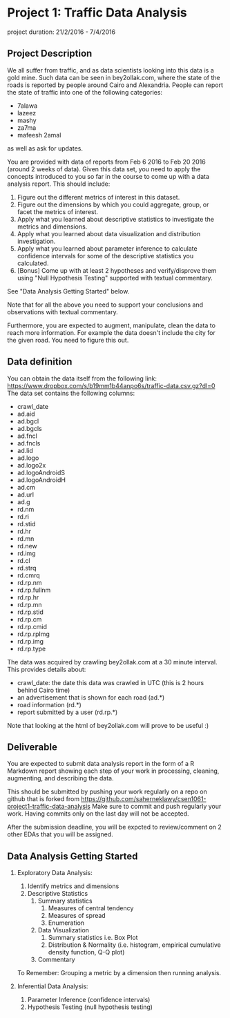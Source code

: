 # Project 1: Traffic Data Analysis
project duration: 21/2/2016 - 7/4/2016

## Project Description

We all suffer from traffic, and as data scientists looking into this data is a gold mine.
Such data can be seen in bey2ollak.com, where the state of the roads is reported by people around Cairo and Alexandria.
People can report the state of traffic into one of the following categories:

- 7alawa
- lazeez
- mashy
- za7ma
- mafeesh 2amal

as well as ask for updates.

You are provided with data of reports from Feb 6 2016 to Feb 20 2016 (around 2 weeks of data).
Given this data set, you need to apply the concepts introduced to you so far in the course to come up with a data analysis report. This should include:

1. Figure out the different metrics of interest in this dataset.
2. Figure out the dimensions by which you could aggregate, group, or facet the metrics of interest.
3. Apply what you learned about descriptive statistics to investigate the metrics and dimensions.
4. Apply what you learned about data visualization and distribution investigation.
5. Apply what you learned about parameter inference to calculate confidence intervals for some of the descriptive statistics you calculated.
6. [Bonus] Come up with at least 2 hypotheses and verify/disprove them using "Null Hypothesis Testing" supported with textual commentary.

See "Data Analysis Getting Started" below.

Note that for all the above you need to support your conclusions and observations with textual commentary.

Furthermore, you are expected to augment, manipulate, clean the data to reach more information. For example the data doesn't include the city for the given road. You need to figure this out.


## Data definition

You can obtain the data itself from the following link: https://www.dropbox.com/s/b19mm1b44anpo6s/traffic-data.csv.gz?dl=0
The data set contains the following columns:

* crawl_date
* ad.aid
* ad.bgcl
* ad.bgcls
* ad.fncl
* ad.fncls
* ad.lid
* ad.logo
* ad.logo2x
* ad.logoAndroidS
* ad.logoAndroidH
* ad.cm
* ad.url
* ad.g
* rd.nm
* rd.ri
* rd.stid
* rd.hr
* rd.mn
* rd.new
* rd.img
* rd.cl
* rd.strq
* rd.cmrq
* rd.rp.nm
* rd.rp.fullnm
* rd.rp.hr
* rd.rp.mn
* rd.rp.stid
* rd.rp.cm
* rd.rp.cmid
* rd.rp.rpImg
* rd.rp.img
* rd.rp.type


The data was acquired by crawling bey2ollak.com at a 30 minute interval. This provides details about:
 
* crawl_date: the date this data was crawled in UTC (this is 2 hours behind Cairo time)
* an advertisement that is shown for each road (ad.*)
* road information (rd.*)
* report submitted by a user (rd.rp.*)

Note that looking at the html of bey2ollak.com will prove to be useful :)


## Deliverable

You are expected to submit data analysis report in the form of a R Markdown report showing each step of your work in processing, cleaning, augmenting, and describing the data.

This should be submitted by pushing your work regularly on a repo on github that is forked from https://github.com/saherneklawy/csen1061-project1-traffic-data-analysis
Make sure to commit and push regularly your work. Having commits only on the last day will not be accepted.

After the submission deadline, you will be expcted to review/comment on 2 other EDAs that you will be assigned.


## Data Analysis Getting Started

1. Exploratory Data Analysis:
    1. Identify metrics and dimensions
    1. Descriptive Statistics
        1. Summary statistics
            1. Measures of central tendency
            1. Measures of spread
            1. Enumeration
        1. Data Visualization
            1. Summary statistics i.e. Box Plot
            1. Distribution & Normality (i.e. histogram, empirical cumulative density function, Q-Q plot)
        1. Commentary    
    
    To Remember: Grouping a metric by a dimension then running analysis. 
2. Inferential Data Analysis:
    1. Parameter Inference (confidence intervals)
    1. Hypothesis Testing (null hypothesis testing)
